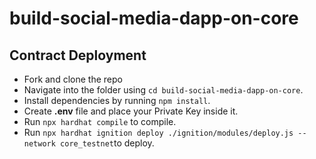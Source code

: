 # build-social-media-dapp-on-core

## Contract Deployment

- Fork and clone the repo 
- Navigate into the folder using `cd build-social-media-dapp-on-core`.
- Install dependencies by running `npm install`.
- Create **.env** file and place your Private Key inside it.
- Run `npx hardhat compile` to compile.
- Run `npx hardhat ignition deploy ./ignition/modules/deploy.js --network core_testnet`to deploy.
